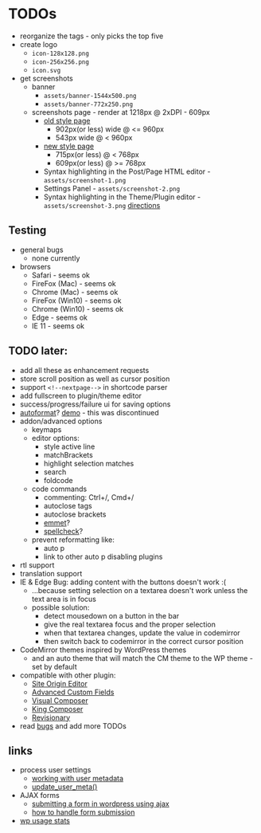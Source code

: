 # TODOs
- reorganize the tags - only picks the top five
- create logo
	- `icon-128x128.png`
	- `icon-256x256.png`
	- `icon.svg`
- get screenshots
	- banner
    	- `assets/banner-1544x500.png`
    	- `assets/banner-772x250.png`
	- screenshots page - render at 1218px @ 2xDPI - 609px
		- [old style page](https://wordpress.org/plugins/html-editor-syntax-highlighter/screenshots/)
			- 902px(or less) wide @ <= 960px 
			- 543px wide @ < 960px
		- [new style page](https://wordpress.org/plugins-wp/html-editor-syntax-highlighter/)
			- 715px(or less) @ < 768px
			- 609px(or less) @ >= 768px
		- Syntax highlighting in the Post/Page HTML editor - `assets/screenshot-1.png`
		- Settings Panel - `assets/screenshot-2.png`
		- Syntax highlighting in the Theme/Plugin editor - `assets/screenshot-3.png`
[directions](https://developer.wordpress.org/plugins/wordpress-org/plugin-assets/)

## Testing
- general bugs
    - none currently
- browsers
    - Safari - seems ok
    - FireFox (Mac) - seems ok
    - Chrome (Mac) - seems ok
    - FireFox (Win10) - seems ok
    - Chrome (Win10) - seems ok
    - Edge - seems ok
    - IE 11 - seems ok
 

## TODO later:
- add all these as enhancement requests
- store scroll position as well as cursor position
- support `<!--nextpage-->` in shortcode parser
- add fullscreen to plugin/theme editor
- success/progress/failure ui for saving options
- [autoformat](http://codemirror.net/2/lib/util/formatting.js)? [demo](http://codemirror.net/2/demo/formatting.html) - this was discontinued
- addon/advanced options
	- keymaps
	- editor options:
		- style active line
		- matchBrackets
		- highlight selection matches
		- search
		- foldcode
	- code commands
		- commenting: Ctrl+/, Cmd+/
		- autoclose tags
		- autoclose brackets
		- [emmet](https://github.com/emmetio/codemirror)?
		- [spellcheck](https://github.com/NextStepWebs/codemirror-spell-checker)?
	- prevent reformatting like:
		- auto p
		- link to other auto p disabling plugins
- rtl support
- translation support
- IE & Edge Bug: adding content with the buttons doesn't work :(
	- ...because setting selection on a textarea doesn't work unless the text area is in focus
	- possible solution: 
		- detect mousedown on a button in the bar
		- give the real textarea focus and the proper selection
		- when that textarea changes, update the value in codemirror
		- then switch back to codemirror in the correct cursor position
- CodeMirror themes inspired by WordPress themes
	- and an auto theme that will match the CM theme to the WP theme - set by default
- compatible with other plugin:
	- [Site Origin Editor](https://siteorigin.com/widgets-bundle/)
	- [Advanced Custom Fields](https://www.advancedcustomfields.com/)
	- [Visual Composer](https://vc.wpbakery.com/)
	- [King Composer](https://wordpress.org/plugins/kingcomposer/)
	- [Revisionary](https://wordpress.org/plugins/revisionary/)
- read [bugs](https://wordpress.org/support/plugin/html-editor-syntax-highlighter) and add more TODOs


## links
- process user settings
	- [working with user metadata](https://developer.wordpress.org/plugins/users/working-with-user-metadata/)
	- [update_user_meta()](https://codex.wordpress.org/Function_Reference/update_user_meta)
- AJAX forms
	- [submitting a form in wordpress using ajax](https://teamtreehouse.com/community/submitting-a-form-in-wordpress-using-ajax)
	- [how to handle form submission](http://wordpress.stackexchange.com/questions/60758/how-to-handle-form-submission)
- [wp usage stats](https://wordpress.org/about/stats/)
